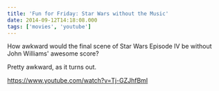 ```yaml
---
title: 'Fun for Friday: Star Wars without the Music'
date: 2014-09-12T14:18:08.000
tags: ['movies', 'youtube']
---
```


How awkward would the final scene of Star Wars Episode IV be without John Williams' awesome score?

Pretty awkward, as it turns out.

https://www.youtube.com/watch?v=Tj-GZJhfBmI
